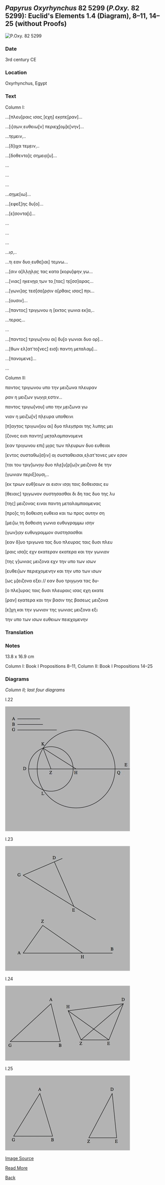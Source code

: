 ## _Papyrus Oxyrhynchus_ 82 5299 (_P.Oxy._ 82 5299): Euclid's Elements 1.4 (Diagram), 8–11, 14–25 (without Proofs)

![P.Oxy. 82 5299](https://figshare.com/ndownloader/files/37610390/preview/37610390/preview.jpg)

### Date

3rd century CE

### Location 

Oxyrhynchus, Egypt

### Text

Column I: 

…[πλευ]ραις ισας̣ [εχη] ε̣κ̣ατε̣[ραν]…

…[ι]σ̣ων̣ ευθειω̣[ν] περιεχ[ομ]ε̣[νην]…

…τ̣εμειν̣…

…[δ]ι̣χα τεμ̣ειν̣…

…[δοθεντο]ς σημει̣ο̣[υ]…

…

…

…

…σ̣ημε[ιω]…

…[εφεξ]ης δυ[ο]…

…[ε]σοντα̣[ι]…

…

…

…

…ι̣σ̣…

…τ̣ι εαν δυο̣ ευθε̣[ιαι] τεμνω…

…[σιν α]λ̣λ̣η̣λ̣α̣ς τας κατα [κορυ]φην̣ γω…

…[νιας] η̣κεν̣η̣α̣ τ̣ων το̣ [τας] τ̣ε̣[σσ]αρας…

…[γωνι]α̣ς τεσ[σα]ρ̣σιν ο[ρθαις ισας] π̣οι…

…[ουσιν]…

…[παντος] τριγ̣ωνου η [εκτος γωνια εκ]α̣…

…τερας…

…

…[παντος] τριγω[νου αι] δυ̣[ο γωνιαι δυο ορ]…

…[θων ελ]ατ᾽το̣[νες] εισ̣[ι παντη μεταλαμ]…

…[πανομενε]…

…

Column II:

παντος τριγωνου υπο την μειζωνα πλευραν 

ραν η μειζων γω̣ν̣ι̣α̣ εστιν…

παντος τριγω[νου] υπο την̣ μ̣ειζωνα γω

νιαν η μειζω̣[ν] π̣λ̣ευρα υποθεινι 

[π]α̣ν̣τος τριγων[ου αι] δ̣υο πλε̣υ̣πραι της λυπης μει 

[ζονες εισι παντη] με̣ταλαμπανομενε 

[εαν τριγωνου επι] μ̣ι̣ας των πλ̣ευρων δυο ευθειαι 

[εντος συσταθω]σ[ιν] α̣ι συσταθεισαι̣ ε̣λατ᾽τονες μεν ε̣σον

[ται του τριγ]ων̣ο̣υ δυο πλ̣ε̣[υ]ρ̣[ω]ν̣ μειζονα δε την 

[γωνιαν περιξ]ο̣υσ̣ι̣…

[εκ τριων ευθ]ειων αι εισιν ισ̣α̣ι ταις δοθεισαις ευ

[θειαις] τ̣ρ̣ιγωνον συστησασθαι δι δη τας δυο της λυ

[της]  μειζονας ειναι παντη μεταλαμπαομενας

[προ]ς̣ τη δοθειση ευθεια και τω προς αυτην ση

[μει]ω̣ τη δοθειση γωνια ευθυγραμμω ισην 

[γων]ι̣α̣ν ευθυγραμμον συστησασθαι 

[εαν δ]υο τριγωνα τας δυο πλευρας ταις δυσι πλευ

[ραις ισα]ς εχν εκατεραν εκατερα και την γωνιαν 

[της γ]ωνιας μειζονα εχν την υπο των ισων 

[ευθει]ων περιεχομενην και την υπο των ισων 

[ως μ]ειζονα εξει // εαν δυο τρι̣γ̣ω̣να τας δυ-

[ο πλε]υρας ταις δυσι πλευραις ισας εχη εκατε

[ραν] ε̣κατερα και την βασιν της βασεως μειζονα 

[ε]χη̣ και την γωνιαν της γωνιας μειζονα εξι

την υπο των ισων ευθειων πειεχομενην 

### Translation

### Notes

13.8 x 16.9 cm

Column I: Book I Propositions 8–11, Column II: Book I Propositions 14–25

### Diagrams

_Column II; last four diagrams_

I.22

![Diagram](../images/book1prop22.gif)

I.23

![Diagram](../images/book1prop23.gif)

I.24

![Diagram](../images/book1prop24.gif)

I.25

![Diagram](../images/book1prop25.gif)

[Image Source](https://web.calstatela.edu/faculty/hmendel/Ancient%20Mathematics/Euclid/Euclid%20I/Euclid.1.Intro.html)

[Read More](https://figshare.com/articles/online_resource/P_Oxy_LXXXII_5299_Euclid_Elements_1_4_Diagram_8_11_14_25_without_Proofs_/21186181/2)

[Back](../resources.html)
